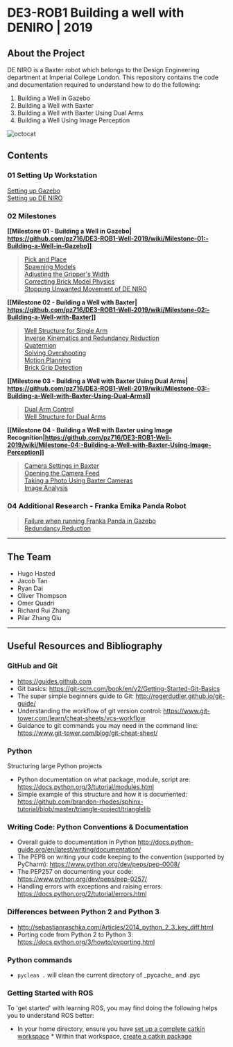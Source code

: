 # DE3-ROB1 Building a well with DENIRO | 2019

## About the Project
DE NIRO is a Baxter robot which belongs to the Design Engineering department at Imperial College London. This repository contains the code and documentation required to understand how to do the following:
1. Building a Well in Gazebo
2. Building a Well with Baxter
3. Building a Well with Baxter Using Dual Arms
4. Building a Well Using Image Perception

![octocat](https://github.com/pz716/DE3-ROB1-Well-2019/blob/master/Wiki%20Images/BAXTER.png)

## Contents
### 01 Setting Up Workstation
[Setting up Gazebo](https://github.com/pz716/DE3-ROB1-Well-2019/wiki/Setting-Up-Gazebo)    
[Setting up DE NIRO](https://github.com/pz716/DE3-ROB1-Well-2019/wiki/Setting-up-Deniro)    

### 02 Milestones
**[[Milestone 01 - Building a Well in Gazebo| https://github.com/pz716/DE3-ROB1-Well-2019/wiki/Milestone-01:-Building-a-Well-in-Gazebo]]**
>[Pick and Place](https://github.com/pz716/DE3-ROB1-Well-2019/wiki/Pick-and-Place)    
>[Spawning Models](https://github.com/pz716/DE3-ROB1-Well-2019/wiki/Spawning-Models)    
>[Adjusting the Gripper's Width](https://github.com/pz716/DE3-ROB1-Well-2019/wiki/Adjusting-the-Gripper's-Width)    
>[Correcting Brick Model Physics](https://github.com/pz716/DE3-ROB1-Well-2019/wiki/Correcting-Brick-Model-Physics)    
>[Stopping Unwanted Movement of DE NIRO](https://github.com/pz716/DE3-ROB1-Well-2019/wiki/Stopping-Unwanted-Movement-of-DE-NIRO)    

**[[Milestone 02 - Building a Well with Baxter| https://github.com/pz716/DE3-ROB1-Well-2019/wiki/Milestone-02:-Building-a-Well-with-Baxter]]**
>[Well Structure for Single Arm](https://github.com/pz716/DE3-ROB1-Well-2019/wiki/Well-Structure-for-Single-Arm)    
>[Inverse Kinematics and Redundancy Reduction](https://github.com/pz716/DE3-ROB1-Well-2019/wiki/Inverse-Kinematics-and-Redundancy-Reduction)    
>[Quaternion](https://github.com/pz716/DE3-ROB1-Well-2019/wiki/Quaternion)    
>[Solving Overshooting](https://github.com/pz716/DE3-ROB1-Well-2019/wiki/Solving-Overshooting)    
>[Motion Planning](https://github.com/pz716/DE3-ROB1-Well-2019/wiki/Motion-Planning)    
>[Brick Grip Detection](https://github.com/pz716/DE3-ROB1-Well-2019/wiki/Brick-Grip-Detectio)    

**[[Milestone 03 - Building a Well with Baxter Using Dual Arms| https://github.com/pz716/DE3-ROB1-Well-2019/wiki/Milestone-03:-Building-a-Well-with-Baxter-Using-Dual-Arms]]**
>[Dual Arm Control](https://github.com/pz716/DE3-ROB1-Well-2019/wiki/Dual-Arm-Control)    
>[Well Structure for Dual Arms](https://github.com/pz716/DE3-ROB1-Well-2019/wiki/Well-Structure-for-Dual-Arm)    

**[[Milestone 04 - Building a Well with Baxter using Image Recognition|https://github.com/pz716/DE3-ROB1-Well-2019/wiki/Milestone-04:-Building-a-Well-with-Baxter-Using-Image-Perception]]**
>[Camera Settings in Baxter](https://github.com/pz716/DE3-ROB1-Well-2019/wiki/Understanding-the-Camera-Settings-in-Baxter)    
>[Opening the Camera Feed](https://github.com/pz716/DE3-ROB1-Well-2019/wiki/Opening-the-Camera-Feed-in-DENIRO)    
>[Taking a Photo Using Baxter Cameras](https://github.com/pz716/DE3-ROB1-Well-2019/wiki/Taking-a-Picture-Using-Baxter-Cameras)    
>[Image Analysis](https://github.com/pz716/DE3-ROB1-Well-2019/wiki/Image-Analysis)    

### 04 Additional Research - Franka Emika Panda Robot
>[Failure when running Franka Panda in Gazebo](https://github.com/pz716/DE3-ROB1-Well-2019/wiki/Failure-Running-Panda-in-Gazebo)    
>[Redundancy Reduction](https://github.com/pz716/DE3-ROB1-Well-2019/wiki/Redundancy-Reduction)    

---
## The Team
- Hugo Hasted
- Jacob Tan
- Ryan Dai
- Oliver Thompson
- Omer Quadri
- Richard Rui Zhang
- Pilar Zhang Qiu
***
## Useful Resources and Bibliography
### GitHub and Git
* https://guides.github.com
* Git basics: https://git-scm.com/book/en/v2/Getting-Started-Git-Basics
* The super simple beginners guide to Git: http://rogerdudler.github.io/git-guide/
* Understanding the workflow of git version control: https://www.git-tower.com/learn/cheat-sheets/vcs-workflow
* Guidance to git commands you may need in the command line: https://www.git-tower.com/blog/git-cheat-sheet/

### Python
Structuring large Python projects
* Python documentation on what package, module, script are: https://docs.python.org/3/tutorial/modules.html
* Simple example of this structure and how it is documented: https://github.com/brandon-rhodes/sphinx-tutorial/blob/master/triangle-project/trianglelib

### Writing Code: Python Conventions & Documentation
* Overall guide to documentation in Python http://docs.python-guide.org/en/latest/writing/documentation/
* The PEP8 on writing your code keeping to the convention (supported by PyCharm): https://www.python.org/dev/peps/pep-0008/
* The PEP257 on documenting your code:  https://www.python.org/dev/peps/pep-0257/
* Handling errors with exceptions and raising errors: https://docs.python.org/2/tutorial/errors.html

### Differences between Python 2 and Python 3
* http://sebastianraschka.com/Articles/2014_python_2_3_key_diff.html
* Porting code from Python 2 to Python 3: https://docs.python.org/3/howto/pyporting.html

### Python commands
* ``pyclean .`` will clean the current directory of \_pycache_ and .pyc

### Getting Started with ROS
To 'get started' with learning ROS, you may find doing the following helps you to understand ROS better:
* In your home directory, ensure you have [set up a complete catkin workspace](http://wiki.ros.org/catkin/Tutorials/create_a_workspace)  * Within that workspace, [create a catkin package](http://wiki.ros.org/ROS/Tutorials/CreatingPackage)
